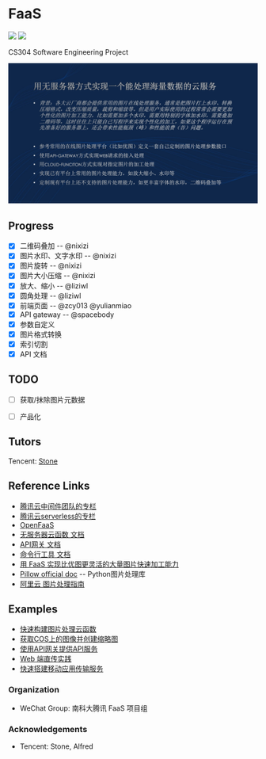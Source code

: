 # FaaS

![](https://img.shields.io/badge/FaaS-v1.0.0-orange.svg)
![](https://img.shields.io/badge/license-MIT-blue.svg)

CS304 Software Engineering Project

![projetc](./project.png)

## Progress

- [x] 二维码叠加 -- @nixizi
- [x] 图片水印、文字水印 -- @nixizi
- [x] 图片旋转 -- @nixizi
- [x] 图片大小压缩 -- @nixizi
- [x] 放大、缩小 -- @liziwl
- [x] 圆角处理 -- @liziwl
- [x] 前端页面 -- @zcy013 @yulianmiao
- [x] API gateway -- @spacebody
- [x] 参数自定义
- [x] 图片格式转换
- [x] 索引切割
- [x] API 文档

## TODO

- [ ] 获取/抹除图片元数据
- [ ] 产品化



## Tutors

Tencent: [Stone](https://cloud.tencent.com/developer/user/561187/activities) 


## Reference Links

* [腾讯云中间件团队的专栏](https://cloud.tencent.com/developer/column/1027)
* [腾讯云serverless的专栏](https://cloud.tencent.com/developer/column/1196)
* [OpenFaaS](https://www.openfaas.com)
* [无服务器云函数 文档](https://cloud.tencent.com/document/product/583)
* [API网关 文档](https://cloud.tencent.com/document/product/628)
* [命令行工具 文档](https://cloud.tencent.com/document/product/440)
* [用 FaaS 实现比优图更灵活的大量图片快速加工能力](https://cloud.tencent.com/developer/article/1011234)
* [Pillow official doc](https://pillow.readthedocs.io/en/latest/) -- Python图片处理库
* [阿里云 图片处理指南](https://www.alibabacloud.com/help/zh/doc-detail/44688.htm)

## Examples

* [快速构建图片处理云函数](./快速部署创建流程.md)
* [获取COS上的图像并创建缩略图](https://cloud.tencent.com/document/product/583/9734)
* [使用API网关提供API服务](https://cloud.tencent.com/document/product/583/13197)
* [Web 端直传实践](https://cloud.tencent.com/document/product/436/9067)
* [快速搭建移动应用传输服务](https://cloud.tencent.com/document/product/436/9068)

### Organization

- WeChat Group: 南科大腾讯 FaaS 项目组

### Acknowledgements

- Tencent: Stone, Alfred
